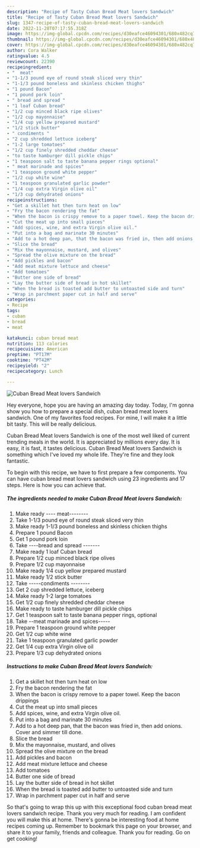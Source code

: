 ```yaml
---
description: "Recipe of Tasty Cuban Bread Meat lovers Sandwich"
title: "Recipe of Tasty Cuban Bread Meat lovers Sandwich"
slug: 1347-recipe-of-tasty-cuban-bread-meat-lovers-sandwich
date: 2022-11-28T07:17:55.318Z
image: https://img-global.cpcdn.com/recipes/d30eafce46094301/680x482cq70/cuban-bread-meat-lovers-sandwich-recipe-main-photo.jpg
thumbnail: https://img-global.cpcdn.com/recipes/d30eafce46094301/680x482cq70/cuban-bread-meat-lovers-sandwich-recipe-main-photo.jpg
cover: https://img-global.cpcdn.com/recipes/d30eafce46094301/680x482cq70/cuban-bread-meat-lovers-sandwich-recipe-main-photo.jpg
author: Cora Walker
ratingvalue: 4.5
reviewcount: 22390
recipeingredient:
- "  meat"
- "1-1/3 pound eye of round steak sliced very thin"
- "1-1/3 pound boneless and skinless chicken thighs"
- "1 pound Bacon"
- "1 pound pork loin"
- " bread and spread "
- "1 loaf Cuban bread"
- "1/2 cup minced black ripe olives"
- "1/2 cup mayonnaise"
- "1/4 cup yellow prepared mustard"
- "1/2 stick butter"
- " condiments "
- "2 cup shredded lettuce iceberg"
- "1-2 large tomatoes"
- "1/2 cup finely shredded cheddar cheese"
- "to taste hamburger dill pickle chips"
- "1 teaspoon salt to taste banana pepper rings optional"
- " meat marinade and spices"
- "1 teaspoon ground white pepper"
- "1/2 cup white wine"
- "1 teaspoon granulated garlic powder"
- "1/4 cup extra Virgin olive oil"
- "1/3 cup dehydrated onions"
recipeinstructions:
- "Get a skillet hot then turn heat on low"
- "Fry the bacon rendering the fat"
- "When the bacon is crispy remove to a paper towel. Keep the bacon drippings"
- "Cut the meat up into small pieces"
- "Add spices, wine, and extra Virgin olive oil."
- "Put into a bag and marinate 30 minutes"
- "Add to a hot deep pan, that the bacon was fried in, then add onions. Cover and simmer till done."
- "Slice the bread"
- "Mix the mayonnaise, mustard, and olives"
- "Spread the olive mixture on the bread"
- "Add pickles and bacon"
- "Add meat mixture lettuce and cheese"
- "Add tomatoes"
- "Butter one side of bread"
- "Lay the butter side of bread in hot skillet"
- "When the bread is toasted add butter to untoasted side and turn"
- "Wrap in parchment paper cut in half and serve"
categories:
- Recipe
tags:
- cuban
- bread
- meat

katakunci: cuban bread meat 
nutrition: 113 calories
recipecuisine: American
preptime: "PT17M"
cooktime: "PT42M"
recipeyield: "2"
recipecategory: Lunch

---
```



![Cuban Bread Meat lovers Sandwich](https://img-global.cpcdn.com/recipes/d30eafce46094301/680x482cq70/cuban-bread-meat-lovers-sandwich-recipe-main-photo.jpg)

Hey everyone, hope you are having an amazing day today. Today, I'm gonna show you how to prepare a special dish, cuban bread meat lovers sandwich. One of my favorites food recipes. For mine, I will make it a little bit tasty. This will be really delicious.



Cuban Bread Meat lovers Sandwich is one of the most well liked of current trending meals in the world. It is appreciated by millions every day. It is easy, it is fast, it tastes delicious. Cuban Bread Meat lovers Sandwich is something which I've loved my whole life. They're fine and they look fantastic.


To begin with this recipe, we have to first prepare a few components. You can have cuban bread meat lovers sandwich using 23 ingredients and 17 steps. Here is how you can achieve that.

<!--inarticleads1-->

##### The ingredients needed to make Cuban Bread Meat lovers Sandwich:

1. Make ready  ---- meat--------
1. Take 1-1/3 pound eye of round steak sliced very thin
1. Make ready 1-1/3 pound boneless and skinless chicken thighs
1. Prepare 1 pound Bacon
1. Get 1 pound pork loin
1. Take  ----bread and spread -------
1. Make ready 1 loaf Cuban bread
1. Prepare 1/2 cup minced black ripe olives
1. Prepare 1/2 cup mayonnaise
1. Make ready 1/4 cup yellow prepared mustard
1. Make ready 1/2 stick butter
1. Take  -----condiments --------
1. Get 2 cup shredded lettuce, iceberg
1. Make ready 1-2 large tomatoes
1. Get 1/2 cup finely shredded cheddar cheese
1. Make ready to taste hamburger dill pickle chips
1. Get 1 teaspoon salt to taste banana pepper rings, optional
1. Take  --meat marinade and spices-----
1. Prepare 1 teaspoon ground white pepper
1. Get 1/2 cup white wine
1. Take 1 teaspoon granulated garlic powder
1. Get 1/4 cup extra Virgin olive oil
1. Prepare 1/3 cup dehydrated onions




<!--inarticleads2-->

##### Instructions to make Cuban Bread Meat lovers Sandwich:

1. Get a skillet hot then turn heat on low
1. Fry the bacon rendering the fat
1. When the bacon is crispy remove to a paper towel. Keep the bacon drippings
1. Cut the meat up into small pieces
1. Add spices, wine, and extra Virgin olive oil.
1. Put into a bag and marinate 30 minutes
1. Add to a hot deep pan, that the bacon was fried in, then add onions. Cover and simmer till done.
1. Slice the bread
1. Mix the mayonnaise, mustard, and olives
1. Spread the olive mixture on the bread
1. Add pickles and bacon
1. Add meat mixture lettuce and cheese
1. Add tomatoes
1. Butter one side of bread
1. Lay the butter side of bread in hot skillet
1. When the bread is toasted add butter to untoasted side and turn
1. Wrap in parchment paper cut in half and serve




So that's going to wrap this up with this exceptional food cuban bread meat lovers sandwich recipe. Thank you very much for reading. I am confident you will make this at home. There's gonna be interesting food at home recipes coming up. Remember to bookmark this page on your browser, and share it to your family, friends and colleague. Thank you for reading. Go on get cooking!
